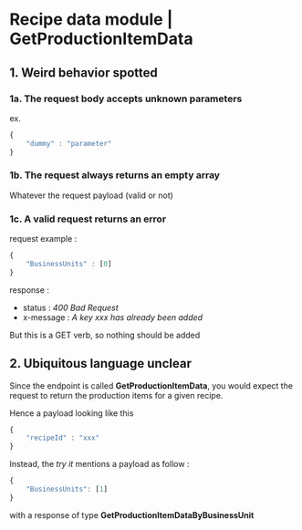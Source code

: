 # Recipe data module |  GetProductionItemData

## 1. Weird behavior spotted

### 1a. The request body accepts unknown parameters

ex. 
```javascript
{
    "dummy" : "parameter"
}
```

### 1b. The request always returns an empty array

Whatever the request payload (valid or not)

### 1c. A valid request returns an error

request example :
```javascript
{
    "BusinessUnits" : [0]
}
```

response :
- status : *400 Bad Request*
- x-message : *A key xxx has already been added*

But this is a GET verb, so nothing should be added    



## 2. Ubiquitous language unclear

Since the endpoint is called **GetProductionItemData**, you would expect the request to return the production items for a given recipe.

Hence a payload looking like this

```javascript
{
    "recipeId" : "xxx"
}
```

Instead, the *try it* mentions a payload as follow :

```javascript
{
    "BusinessUnits": [1]
}
```

with a response of type **GetProductionItemDataByBusinessUnit**
